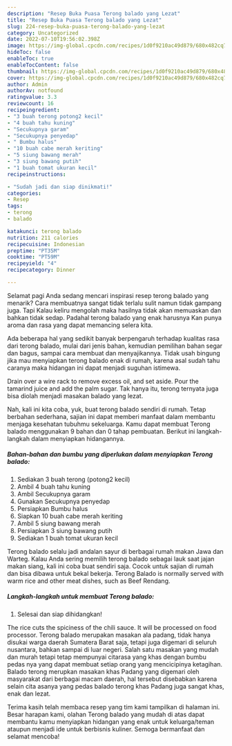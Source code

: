 ```yaml
---
description: "Resep Buka Puasa Terong balado yang Lezat"
title: "Resep Buka Puasa Terong balado yang Lezat"
slug: 224-resep-buka-puasa-terong-balado-yang-lezat
category: Uncategorized
date: 2022-07-10T19:56:02.398Z
image: https://img-global.cpcdn.com/recipes/1d0f9210ac49d879/680x482cq70/terong-balado-foto-resep-utama.jpg
hideToc: false
enableToc: true
enableTocContent: false
thumbnail: https://img-global.cpcdn.com/recipes/1d0f9210ac49d879/680x482cq70/terong-balado-foto-resep-utama.jpg
cover: https://img-global.cpcdn.com/recipes/1d0f9210ac49d879/680x482cq70/terong-balado-foto-resep-utama.jpg
author: Admin
authorAv: notfound
ratingvalue: 3.3
reviewcount: 16
recipeingredient:
- "3 buah terong potong2 kecil"
- "4 buah tahu kuning"
- "Secukupnya garam"
- "Secukupnya penyedap"
- " Bumbu halus"
- "10 buah cabe merah keriting"
- "5 siung bawang merah"
- "3 siung bawang putih"
- "1 buah tomat ukuran kecil"
recipeinstructions:

- "Sudah jadi dan siap dinikmati!"
categories:
- Resep
tags:
- terong
- balado

katakunci: terong balado 
nutrition: 211 calories
recipecuisine: Indonesian
preptime: "PT35M"
cooktime: "PT59M"
recipeyield: "4"
recipecategory: Dinner

---
```



Selamat pagi Anda sedang mencari inspirasi resep terong balado yang menarik? Cara membuatnya sangat tidak terlalu sulit namun tidak gampang juga. Tapi Kalau keliru mengolah maka hasilnya tidak akan memuaskan dan bahkan tidak sedap. Padahal terong balado yang enak harusnya Kan punya aroma dan rasa yang dapat memancing selera kita.


Ada beberapa hal yang sedikit banyak berpengaruh terhadap kualitas rasa dari terong balado, mulai dari jenis bahan, kemudian pemilihan bahan segar dan bagus, sampai cara membuat dan menyajikannya. Tidak usah bingung jika mau menyiapkan terong balado enak di rumah, karena asal sudah tahu caranya maka hidangan ini dapat menjadi suguhan istimewa.

Drain over a wire rack to remove excess oil, and set aside. Pour the tamarind juice and add the palm sugar. Tak hanya itu, terong ternyata juga bisa diolah menjadi masakan balado yang lezat.


Nah, kali ini kita coba, yuk, buat terong balado sendiri di rumah. Tetap berbahan sederhana, sajian ini dapat memberi manfaat dalam membantu menjaga kesehatan tubuhmu sekeluarga. Kamu dapat membuat Terong balado menggunakan 9 bahan dan 0 tahap pembuatan. Berikut ini langkah-langkah dalam menyiapkan hidangannya.

<!--inarticleads1-->

##### Bahan-bahan dan bumbu yang diperlukan dalam menyiapkan Terong balado:

1. Sediakan 3 buah terong (potong2 kecil)
1. Ambil 4 buah tahu kuning
1. Ambil Secukupnya garam
1. Gunakan Secukupnya penyedap
1. Persiapkan  Bumbu halus
1. Siapkan 10 buah cabe merah keriting
1. Ambil 5 siung bawang merah
1. Persiapkan 3 siung bawang putih
1. Sediakan 1 buah tomat ukuran kecil


Terong balado selalu jadi andalan sayur di berbagai rumah makan Jawa dan Warteg. Kalau Anda sering memilih terong balado sebagai lauk saat jajan makan siang, kali ini coba buat sendiri saja. Cocok untuk sajian di rumah dan bisa dibawa untuk bekal bekerja. Terong Balado is normally served with warm rice and other meat dishes, such as Beef Rendang. 

<!--inarticleads2-->

##### Langkah-langkah untuk membuat Terong balado:


1. Selesai dan siap dihidangkan!

The rice cuts the spiciness of the chili sauce. It will be processed on food processor. Terong balado merupakan masakan ala padang, tidak hanya disukai warga daerah Sumatera Barat saja, tetapi juga digemari di seluruh nusantara, bahkan sampai di luar negeri. Salah satu masakan yang mudah dan murah tetapi tetap mempunyai citarasa yang khas dengan bumbu pedas nya yang dapat membuat setiap orang yang mencicipinya ketagihan. Balado terong merupkan masakan khas Padang yang digemari oleh masyarakat dari berbagai macam daerah, hal tersebut disebabkan karena selain cita asanya yang pedas balado terong khas Padang juga sangat khas, enak dan lezat. 

Terima kasih telah membaca resep yang tim kami tampilkan di halaman ini. Besar harapan kami, olahan Terong balado yang mudah di atas dapat membantu kamu menyiapkan hidangan yang enak untuk keluarga/teman ataupun menjadi ide untuk berbisnis kuliner. Semoga bermanfaat dan selamat mencoba!
